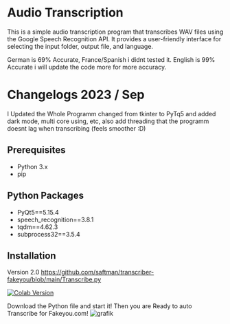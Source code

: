 # Audio Transcription

This is a simple audio transcription program that transcribes WAV files using the Google Speech Recognition API. It provides a user-friendly interface for selecting the input folder, output file, and language.

German is 69% Accurate, France/Spanish i didnt tested it.
English is 99% Accurate i will update the code more for more accuracy.

# Changelogs 2023 / Sep
I Updated the Whole Programm changed from tkinter to PyTq5 and added dark mode, multi core using, etc, also add threading that the programm doesnt lag when transcribing (feels smoother :D)


## Prerequisites

- Python 3.x
- pip

## Python Packages
- PyQt5==5.15.4
- speech_recognition==3.8.1
- tqdm==4.62.3
- subprocess32==3.5.4


## Installation
Version 2.0
  https://github.com/saftman/transcriber-fakeyou/blob/main/Transcribe.py

[![Colab Version](https://your-image-url-in-google-drive.png)](https://drive.google.com/drive/124-eTGcOlsOdJbJRiC4AJ1VHn_ljf0Zg?usp=sharing)



Download the Python file and start it! Then you are Ready to auto Transcribe for Fakeyou.com!
![grafik](https://i.ibb.co/HDGXTNY/grafik.png)
